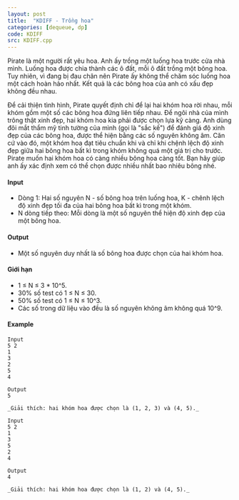 ```yaml
---
layout: post
title:  "KDIFF - Trồng hoa"
categories: [dequeue, dp]
code: KDIFF
src: KDIFF.cpp
---
```




  


Pirate là một người rất yêu hoa. Anh ấy trồng một luống hoa trước cửa nhà mình. Luống hoa được chia thành các ô đất, mỗi ô đất trồng một bông hoa. Tuy nhiên, vì đang bị đau chân nên Pirate ấy không thể chăm sóc luống hoa một cách hoàn hảo nhất. Kết quả là các bông hoa của anh có xấu đẹp không đều nhau.

Để cải thiện tình hình, Pirate quyết định chỉ để lại hai khóm hoa rời nhau, mỗi khóm gồm một số các bông hoa đứng liên tiếp nhau. Để ngôi nhà của mình trông thật xinh đẹp, hai khóm hoa kia phải được chọn lựa kỹ càng. Anh dùng đôi mắt thẩm mỹ tinh tường của mình (gọi là "sắc kế") để đánh giá độ xinh đẹp của các bông hoa, được thể hiện bằng các số nguyên không âm. Căn cứ vào đó, một khóm hoa đạt tiêu chuẩn khi và chỉ khi chệnh lệch độ xinh đẹp giữa hai bông hoa bất kì trong khóm không quá một giá trị cho trước. Pirate muốn hai khóm hoa có càng nhiều bông hoa càng tốt. Bạn hãy giúp anh ấy xác định xem có thể chọn được nhiều nhất bao nhiêu bông nhé.

#### Input

*   Dòng 1: Hai số nguyên N - số bông hoa trên luống hoa, K - chênh lệch độ xinh đẹp tối đa của hai bông hoa bất kì trong một khóm.
*   N dòng tiếp theo: Mỗi dòng là một số nguyên thể hiện độ xinh đẹp của một bông hoa.

#### Output

*   Một số nguyên duy nhất là số bông hoa được chọn của hai khóm hoa.

#### Giới hạn

*   1 ≤ N ≤ 3 \* 10^5.
*   30% số test có 1 ≤ N ≤ 30.
*   50% số test có 1 ≤ N ≤ 10^3.
*   Các số trong dữ liệu vào đều là số nguyên không âm không quá 10^9.

#### Example

```
Input
5 2  
1   
3   
2   
5   
4  
  
Output
5  
  
_Giải thích: hai khóm hoa được chọn là (1, 2, 3) và (4, 5)._
```

```
Input
5 2  
1   
3   
5   
2   
4  
  
Output
4  
  
_Giải thích: hai khóm hoa được chọn là (1, 2) và (4, 5)._
```

<!--more-->

